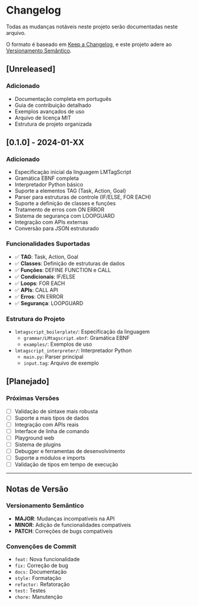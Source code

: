 # Changelog

Todas as mudanças notáveis neste projeto serão documentadas neste arquivo.

O formato é baseado em [Keep a Changelog](https://keepachangelog.com/pt-BR/1.0.0/),
e este projeto adere ao [Versionamento Semântico](https://semver.org/lang/pt-BR/).

## [Unreleased]

### Adicionado
- Documentação completa em português
- Guia de contribuição detalhado
- Exemplos avançados de uso
- Arquivo de licença MIT
- Estrutura de projeto organizada

## [0.1.0] - 2024-01-XX

### Adicionado
- Especificação inicial da linguagem LMTagScript
- Gramática EBNF completa
- Interpretador Python básico
- Suporte a elementos TAG (Task, Action, Goal)
- Parser para estruturas de controle (IF/ELSE, FOR EACH)
- Suporte a definição de classes e funções
- Tratamento de erros com ON ERROR
- Sistema de segurança com LOOPGUARD
- Integração com APIs externas
- Conversão para JSON estruturado

### Funcionalidades Suportadas
- ✅ **TAG**: Task, Action, Goal
- ✅ **Classes**: Definição de estruturas de dados
- ✅ **Funções**: DEFINE FUNCTION e CALL
- ✅ **Condicionais**: IF/ELSE
- ✅ **Loops**: FOR EACH
- ✅ **APIs**: CALL API
- ✅ **Erros**: ON ERROR
- ✅ **Segurança**: LOOPGUARD

### Estrutura do Projeto
- `lmtagscript_boilerplate/`: Especificação da linguagem
  - `grammar/LMtagscript.ebnf`: Gramática EBNF
  - `examples/`: Exemplos de uso
- `lmtagscript_interpreter/`: Interpretador Python
  - `main.py`: Parser principal
  - `input.tag`: Arquivo de exemplo

## [Planejado]

### Próximas Versões
- [ ] Validação de sintaxe mais robusta
- [ ] Suporte a mais tipos de dados
- [ ] Integração com APIs reais
- [ ] Interface de linha de comando
- [ ] Playground web
- [ ] Sistema de plugins
- [ ] Debugger e ferramentas de desenvolvimento
- [ ] Suporte a módulos e imports
- [ ] Validação de tipos em tempo de execução

---

## Notas de Versão

### Versionamento Semântico
- **MAJOR**: Mudanças incompatíveis na API
- **MINOR**: Adição de funcionalidades compatíveis
- **PATCH**: Correções de bugs compatíveis

### Convenções de Commit
- `feat:` Nova funcionalidade
- `fix:` Correção de bug
- `docs:` Documentação
- `style:` Formatação
- `refactor:` Refatoração
- `test:` Testes
- `chore:` Manutenção 
